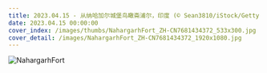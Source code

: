 ```yaml
---
title: 2023.04.15 - 从纳哈加尔城堡鸟瞰斋浦尔，印度 (© Sean3810/iStock/Getty Images Plus)
date: 2023.04.15 00:00:00
cover_index: /images/thumbs/NahargarhFort_ZH-CN7681434372_533x300.jpg
cover_detail: /images/NahargarhFort_ZH-CN7681434372_1920x1080.jpg
---
```


![NahargarhFort](/images/NahargarhFort_ZH-CN7681434372_1920x1080.jpg)
